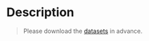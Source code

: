 # Description
> Please download the [datasets](https://drive.google.com/drive/folders/13u-4r4aJbjhUPRbDXrVFA3QfQS0y_8Ye?usp=sharing) in advance.
